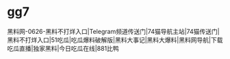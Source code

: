 # gg7
黑料网-0626-黑料不打烊入口|Telegram频道传送门|74猫导航主站|74猫传送门|黑料不打烊入口|51吃瓜|吃瓜爆料破解版|黑料大事记|黑料大爆料|黑料网导航|下载吃瓜直播|独家黑料|今日吃瓜在线|881比鸭
